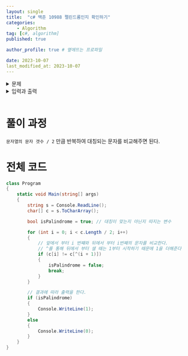 ```yaml
---
layout: single
title:  "c# 백준 10988 펠린드롬인지 확인하기"
categories: 
    - Algorithm
tag: [c#, algorithm]
published: true

author_profile: true # 옆에뜨는 프로파일

date: 2023-10-07
last_modified_at: 2023-10-07
---
```


<details>
<summary>문제</summary>
<div markdown="1"> 

알파벳 소문자로만 이루어진 단어가 주어진다. 이때, 이 단어가 팰린드롬인지 아닌지 확인하는 프로그램을 작성하시오.

팰린드롬이란 앞으로 읽을 때와 거꾸로 읽을 때 똑같은 단어를 말한다. 

level, noon은 팰린드롬이고, baekjoon, online, judge는 팰린드롬이 아니다.

</div>
</details>

<details>
<summary>입력과 출력</summary>
<div markdown="1">   

첫째 줄에 단어가 주어진다. 단어의 길이는 1보다 크거나 같고, 100보다 작거나 같으며, 알파벳 소문자로만 이루어져 있다.

출력은 다음과 같다.

첫째 줄에 팰린드롬이면 1, 아니면 0을 출력한다.

</div>
</details>

<br>


# 풀이 과정
`문자열의 문자 갯수 / 2` 만큼 반복하여 대칭되는 문자를 비교해주면 된다.

# 전체 코드
```c#
class Program
{
    static void Main(string[] args)
    {
        string s = Console.ReadLine();
        char[] c = s.ToCharArray();

        bool isPalindrome = true; // 대칭이 맞는지 아닌지 따지는 변수

        for (int i = 0; i < c.Length / 2; i++)
        {
            // 앞에서 부터 i 번쨰와 뒤에서 부터 i번째의 문자를 비교한다.
            // ^를 통해 뒤에서 부터 샐 때는 1부터 시작하기 때문에 1을 더해준다
            if (c[i] != c[^(i + 1)]) 
            {
                isPalindrome = false;
                break;
            }
        }

        // 결과에 따라 출력을 한다.
        if (isPalindrome)
        {
            Console.WriteLine(1);
        }
        else
        {
            Console.WriteLine(0);
        }
    }
}
```
